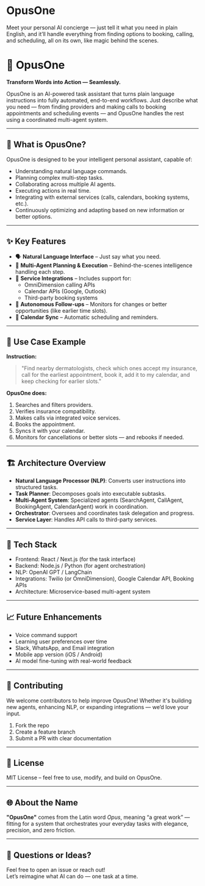# OpusOne
Meet your personal AI concierge — just tell it what you need in plain English, and it’ll handle everything from finding options to booking, calling, and scheduling, all on its own, like magic behind the scenes.
# 🎼 OpusOne

**Transform Words into Action — Seamlessly.**

OpusOne is an AI-powered task assistant that turns plain language instructions into fully automated, end-to-end workflows. Just describe what you need — from finding providers and making calls to booking appointments and scheduling events — and OpusOne handles the rest using a coordinated multi-agent system.

---

## 🚀 What is OpusOne?

OpusOne is designed to be your intelligent personal assistant, capable of:

- Understanding natural language commands.
- Planning complex multi-step tasks.
- Collaborating across multiple AI agents.
- Executing actions in real time.
- Integrating with external services (calls, calendars, booking systems, etc.).
- Continuously optimizing and adapting based on new information or better options.

---

## ✨ Key Features

- 🗣️ **Natural Language Interface** – Just say what you need.
- 🧠 **Multi-Agent Planning & Execution** – Behind-the-scenes intelligence handling each step.
- 🔌 **Service Integrations** – Includes support for:
  - OmniDimension calling APIs
  - Calendar APIs (Google, Outlook)
  - Third-party booking systems
- 🔁 **Autonomous Follow-ups** – Monitors for changes or better opportunities (like earlier time slots).
- 📅 **Calendar Sync** – Automatic scheduling and reminders.

---

## 🧩 Use Case Example

**Instruction:**
> "Find nearby dermatologists, check which ones accept my insurance, call for the earliest appointment, book it, add it to my calendar, and keep checking for earlier slots."

**OpusOne does:**
1. Searches and filters providers.
2. Verifies insurance compatibility.
3. Makes calls via integrated voice services.
4. Books the appointment.
5. Syncs it with your calendar.
6. Monitors for cancellations or better slots — and rebooks if needed.

---

## 🏗️ Architecture Overview

- **Natural Language Processor (NLP)**: Converts user instructions into structured tasks.
- **Task Planner**: Decomposes goals into executable subtasks.
- **Multi-Agent System**: Specialized agents (SearchAgent, CallAgent, BookingAgent, CalendarAgent) work in coordination.
- **Orchestrator**: Oversees and coordinates task delegation and progress.
- **Service Layer**: Handles API calls to third-party services.

---

## 🔧 Tech Stack

- Frontend: React / Next.js (for the task interface)
- Backend: Node.js / Python (for agent orchestration)
- NLP: OpenAI GPT / LangChain
- Integrations: Twilio (or OmniDimension), Google Calendar API, Booking APIs
- Architecture: Microservice-based multi-agent system

---

## 📈 Future Enhancements

- Voice command support
- Learning user preferences over time
- Slack, WhatsApp, and Email integration
- Mobile app version (iOS / Android)
- AI model fine-tuning with real-world feedback

---

## 🤝 Contributing

We welcome contributors to help improve OpusOne! Whether it's building new agents, enhancing NLP, or expanding integrations — we’d love your input.

1. Fork the repo
2. Create a feature branch
3. Submit a PR with clear documentation

---

## 📜 License

MIT License – feel free to use, modify, and build on OpusOne.

---

## 🌐 About the Name

**"OpusOne"** comes from the Latin word *Opus*, meaning “a great work” — fitting for a system that orchestrates your everyday tasks with elegance, precision, and zero friction.

---

## 💬 Questions or Ideas?

Feel free to open an issue or reach out!  
Let’s reimagine what AI can do — one task at a time.
